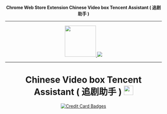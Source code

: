 
<!--
<p align="center">
  <a href="https://chrome.google.com/webstore/detail/video-box-tencent-assista/oifiglhgamignicpkfpfgldlnhckdjhc?hl=zh-CN">
    <img src="https://raw.githubusercontent.com/Download-Browser-Extensions/VideoBox-Tencent-Assistant/master/img/128.png" alt="Chrome Web Store Extension Chinese Video box Tencent Assistan ( 追剧助手 )"  />
  </a>
 <strong> Chrome Web Store Extension Chinese Video box Tencent Assistant  ( 追剧助手 ) </strong>
</p>
-->

<div align="center">

 <br /> <p>

 <strong> Chrome Web Store Extension Chinese Video box Tencent Assistant  ( 追剧助手 ) </strong>


---



 <a href="https://chrome.google.com/webstore/detail/video-box-tencent-assista/oifiglhgamignicpkfpfgldlnhckdjhc?hl=zh-CN"><img src="https://raw.githubusercontent.com/Download-Browser-Extensions/VideoBox-Tencent-Assistant/master/img/128.png" width="100" /> </a>  <a href="https://chrome.google.com/webstore/detail/video-box-tencent-assista/oifiglhgamignicpkfpfgldlnhckdjhc?hl=zh-CN"><img src="https://raw.githubusercontent.com/Download-Browser-Extensions/VideoBox-Tencent-Assistant/master/img/ChromeWebStore.png"  /></a> 
   
---

# Chinese Video box Tencent Assistant ( 追剧助手 )  <a href="https://chrome.google.com/webstore/detail/video-box-tencent-assista/oifiglhgamignicpkfpfgldlnhckdjhc?hl=zh-CN"><img src="https://raw.githubusercontent.com/Download-Browser-Extensions/VideoBox-Tencent-Assistant/master/img/48.png" width="30" /> 


   <a href="http://paypal.me/MohamedOsama914/2"><img src="https://www.paypalobjects.com/webstatic/en_US/i/buttons/cc-badges-ppppcmcvdam.png" alt="Credit Card Badges" /></a>


  </p>
  <br />
  <p>

